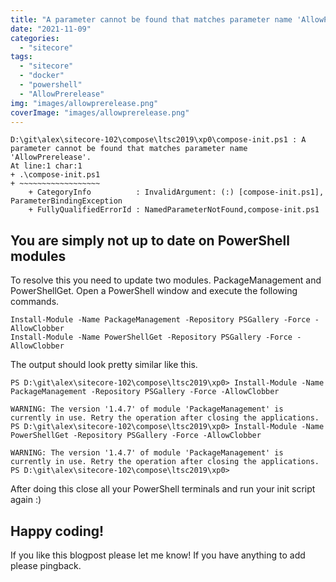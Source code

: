 ```yaml
---
title: "A parameter cannot be found that matches parameter name 'AllowPrerelease'"
date: "2021-11-09"
categories: 
  - "sitecore"
tags: 
  - "sitecore"
  - "docker"
  - "powershell"
  - "AllowPrerelease"
img: "images/allowprerelease.png"
coverImage: "images/allowprerelease.png"
---
```


```
D:\git\alex\sitecore-102\compose\ltsc2019\xp0\compose-init.ps1 : A parameter cannot be found that matches parameter name 'AllowPrerelease'.
At line:1 char:1
+ .\compose-init.ps1
+ ~~~~~~~~~~~~~~~~~~
    + CategoryInfo          : InvalidArgument: (:) [compose-init.ps1], ParameterBindingException
    + FullyQualifiedErrorId : NamedParameterNotFound,compose-init.ps1
```

## You are simply not up to date on PowerShell modules

To resolve this you need to update two modules. PackageManagement and PowerShellGet. Open a PowerShell window and execute the following commands.

```
Install-Module -Name PackageManagement -Repository PSGallery -Force -AllowClobber
Install-Module -Name PowerShellGet -Repository PSGallery -Force -AllowClobber
```

The output should look pretty similar like this.

```
PS D:\git\alex\sitecore-102\compose\ltsc2019\xp0> Install-Module -Name PackageManagement -Repository PSGallery -Force -AllowClobber

WARNING: The version '1.4.7' of module 'PackageManagement' is currently in use. Retry the operation after closing the applications.
PS D:\git\alex\sitecore-102\compose\ltsc2019\xp0> Install-Module -Name PowerShellGet -Repository PSGallery -Force -AllowClobber

WARNING: The version '1.4.7' of module 'PackageManagement' is currently in use. Retry the operation after closing the applications.
PS D:\git\alex\sitecore-102\compose\ltsc2019\xp0> 
```

After doing this close all your PowerShell terminals and run your init script again :)

## Happy coding!

If you like this blogpost please let me know! If you have anything to add please pingback.
